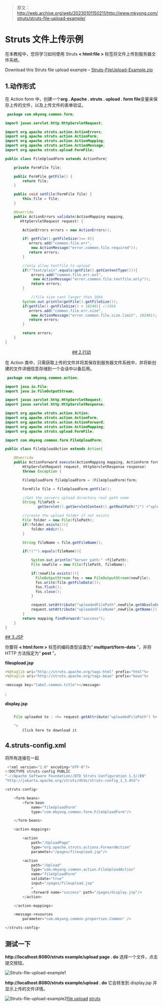 > 原文：<http://web.archive.org/web/20230101150211/http://www.mkyong.com/struts/struts-file-upload-example/>

# Struts 文件上传示例

在本教程中，您将学习如何使用 Struts **< html:file >** 标签将文件上传到服务器文件系统。

Download this Struts file upload example – [Struts-FileUpload-Example.zip](http://web.archive.org/web/20190303052435/http://www.mkyong.com/wp-content/uploads/2010/04/Struts-FileUpload-Example.zip)

## 1.动作形式

在 Action form 中，创建一个**org . Apache . struts . upload . form file**变量来保存上传的文件，以及上传文件的表单验证。

```java
 package com.mkyong.common.form;

import javax.servlet.http.HttpServletRequest;

import org.apache.struts.action.ActionErrors;
import org.apache.struts.action.ActionForm;
import org.apache.struts.action.ActionMapping;
import org.apache.struts.action.ActionMessage;
import org.apache.struts.upload.FormFile;

public class FileUploadForm extends ActionForm{

	private FormFile file;

	public FormFile getFile() {
		return file;
	}

	public void setFile(FormFile file) {
		this.file = file;
	}

	@Override
	public ActionErrors validate(ActionMapping mapping,
	   HttpServletRequest request) {

	    ActionErrors errors = new ActionErrors();

	    if( getFile().getFileSize()== 0){
	       errors.add("common.file.err",
	    	new ActionMessage("error.common.file.required"));
	       return errors;
	    }

	    //only allow textfile to upload
	    if(!"text/plain".equals(getFile().getContentType())){
	        errors.add("common.file.err.ext",
	    	 new ActionMessage("error.common.file.textfile.only"));
	        return errors;
	    }

            //file size cant larger than 10kb
	    System.out.println(getFile().getFileSize());
	    if(getFile().getFileSize() > 10240){ //10kb
	       errors.add("common.file.err.size",
		    new ActionMessage("error.common.file.size.limit", 10240));
	       return errors;
	    }

	    return errors;
	}
} 
```

 <ins class="adsbygoogle" style="display:block; text-align:center;" data-ad-format="fluid" data-ad-layout="in-article" data-ad-client="ca-pub-2836379775501347" data-ad-slot="6894224149">## 2.行动

在 Action 类中，只需获取上传的文件并将其保存到服务器文件系统中，并将新创建的文件详细信息存储到一个会话中以备后用。

```java
 package com.mkyong.common.action;

import java.io.File;
import java.io.FileOutputStream;

import javax.servlet.http.HttpServletRequest;
import javax.servlet.http.HttpServletResponse;

import org.apache.struts.action.Action;
import org.apache.struts.action.ActionForm;
import org.apache.struts.action.ActionForward;
import org.apache.struts.action.ActionMapping;
import org.apache.struts.upload.FormFile;

import com.mkyong.common.form.FileUploadForm;

public class FileUploadAction extends Action{

	@Override
	public ActionForward execute(ActionMapping mapping, ActionForm form,
	    HttpServletRequest request, HttpServletResponse response)
	    throws Exception {

	    FileUploadForm fileUploadForm = (FileUploadForm)form;

	    FormFile file = fileUploadForm.getFile();

	    //Get the servers upload directory real path name
	    String filePath = 
               getServlet().getServletContext().getRealPath("/") +"upload";

	    //create the upload folder if not exists
	    File folder = new File(filePath);
	    if(!folder.exists()){
	    	folder.mkdir();
	    }

	    String fileName = file.getFileName();

	    if(!("").equals(fileName)){  

	        System.out.println("Server path:" +filePath);
	        File newFile = new File(filePath, fileName);

	        if(!newFile.exists()){
	          FileOutputStream fos = new FileOutputStream(newFile);
	          fos.write(file.getFileData());
	          fos.flush();
	          fos.close();
	        }  

	        request.setAttribute("uploadedFilePath",newFile.getAbsoluteFile());
	        request.setAttribute("uploadedFileName",newFile.getName());
	    }
		return mapping.findForward("success");
	}
} 
```

 <ins class="adsbygoogle" style="display:block" data-ad-client="ca-pub-2836379775501347" data-ad-slot="8821506761" data-ad-format="auto" data-ad-region="mkyongregion">## 3.JSP

你要将 **< html:form >** 标签的编码类型设置为“ **multipart/form-data** ”，并将 HTTP 方法指定为“ **post** ”。

**fileupload.jsp**

```java
<%@taglib uri="http://struts.apache.org/tags-html" prefix="html"%>
<%@taglib uri="http://struts.apache.org/tags-bean" prefix="bean"%>

<message key="label.common.title"></message>

```

<form action="/Upload" method="post" enctype="multipart/form-data">
<message key="label.common.file.label">: <file property="file" size="50"><submit><message key="label.common.button.submit"></message></submit>

**display.jsp**

```java

	File uploaded to : <%= request.getAttribute("uploadedFilePath") %>

	">
        Click here to download it

```

## 4.struts-config.xml

将所有连接在一起

```java
 <?xml version="1.0" encoding="UTF-8"?>
<!DOCTYPE struts-config PUBLIC 
"-//Apache Software Foundation//DTD Struts Configuration 1.3//EN" 
"http://jakarta.apache.org/struts/dtds/struts-config_1_3.dtd">

<struts-config>

	<form-beans>
		<form-bean
			name="fileUploadForm"
			type="com.mkyong.common.form.FileUploadForm"/>

	</form-beans>

	<action-mappings>

		<action
			path="/UploadPage"
			type="org.apache.struts.actions.ForwardAction"
			parameter="/pages/fileupload.jsp"/>

		<action
			path="/Upload"
			type="com.mkyong.common.action.FileUploadAction"
			name="fileUploadForm"
			validate="true"
			input="/pages/fileupload.jsp"
			>
			<forward name="success" path="/pages/display.jsp"/>
		</action>

	</action-mappings>

	<message-resources
		parameter="com.mkyong.common.properties.Common" />

</struts-config> 
```

## 测试一下

**http://localhost:8080/struts example/upload page . do**
选择一个文件，点击提交按钮。

![Struts-file-upload-example1](img/8ac07aab9536389740970b6106e0b1bd.png "Struts-file-upload-example1")

**http://localhost:8080/struts example/upload . do**
它会转发到 display.jsp 并显示上传的文件详情。

![Struts-file-upload-example2](img/096ac3a3b5c90f4f46e08df514aca583.png "Struts-file-upload-example2")[file upload](http://web.archive.org/web/20190303052435/http://www.mkyong.com/tag/file-upload/) [struts](http://web.archive.org/web/20190303052435/http://www.mkyong.com/tag/struts/)</file></message></form>







